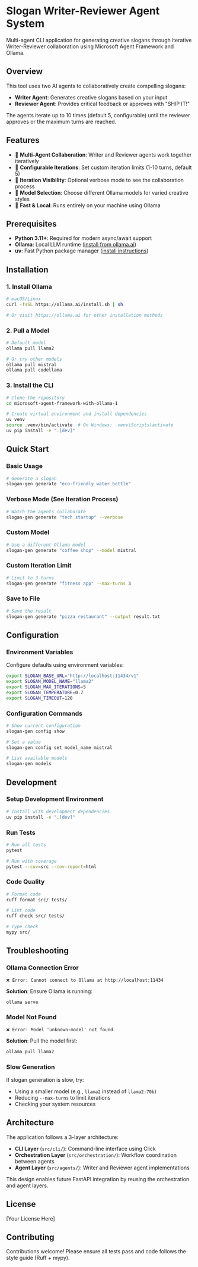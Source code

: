 # Slogan Writer-Reviewer Agent System

Multi-agent CLI application for generating creative slogans through iterative Writer-Reviewer collaboration using Microsoft Agent Framework and Ollama.

## Overview

This tool uses two AI agents to collaboratively create compelling slogans:

- **Writer Agent**: Generates creative slogans based on your input
- **Reviewer Agent**: Provides critical feedback or approves with "SHIP IT!"

The agents iterate up to 10 times (default 5, configurable) until the reviewer approves or the maximum turns are reached.

## Features

- 🤖 **Multi-Agent Collaboration**: Writer and Reviewer agents work together iteratively
- 🔄 **Configurable Iterations**: Set custom iteration limits (1-10 turns, default 5)
- 👀 **Iteration Visibility**: Optional verbose mode to see the collaboration process
- 🎨 **Model Selection**: Choose different Ollama models for varied creative styles
- 🚀 **Fast & Local**: Runs entirely on your machine using Ollama

## Prerequisites

- **Python 3.11+**: Required for modern async/await support
- **Ollama**: Local LLM runtime ([install from ollama.ai](https://ollama.ai))
- **uv**: Fast Python package manager ([install instructions](https://github.com/astral-sh/uv))

## Installation

### 1. Install Ollama

```bash
# macOS/Linux
curl -fsSL https://ollama.ai/install.sh | sh

# Or visit https://ollama.ai for other installation methods
```

### 2. Pull a Model

```bash
# Default model
ollama pull llama2

# Or try other models
ollama pull mistral
ollama pull codellama
```

### 3. Install the CLI

```bash
# Clone the repository
cd microsoft-agent-framework-with-ollama-1

# Create virtual environment and install dependencies
uv venv
source .venv/bin/activate  # On Windows: .venv\Scripts\activate
uv pip install -e ".[dev]"
```

## Quick Start

### Basic Usage

```bash
# Generate a slogan
slogan-gen generate "eco-friendly water bottle"
```

### Verbose Mode (See Iteration Process)

```bash
# Watch the agents collaborate
slogan-gen generate "tech startup" --verbose
```

### Custom Model

```bash
# Use a different Ollama model
slogan-gen generate "coffee shop" --model mistral
```

### Custom Iteration Limit

```bash
# Limit to 3 turns
slogan-gen generate "fitness app" --max-turns 3
```

### Save to File

```bash
# Save the result
slogan-gen generate "pizza restaurant" --output result.txt
```

## Configuration

### Environment Variables

Configure defaults using environment variables:

```bash
export SLOGAN_BASE_URL="http://localhost:11434/v1"
export SLOGAN_MODEL_NAME="llama2"
export SLOGAN_MAX_ITERATIONS=5
export SLOGAN_TEMPERATURE=0.7
export SLOGAN_TIMEOUT=120
```

### Configuration Commands

```bash
# Show current configuration
slogan-gen config show

# Set a value
slogan-gen config set model_name mistral

# List available models
slogan-gen models
```

## Development

### Setup Development Environment

```bash
# Install with development dependencies
uv pip install -e ".[dev]"
```

### Run Tests

```bash
# Run all tests
pytest

# Run with coverage
pytest --cov=src --cov-report=html
```

### Code Quality

```bash
# Format code
ruff format src/ tests/

# Lint code
ruff check src/ tests/

# Type check
mypy src/
```

## Troubleshooting

### Ollama Connection Error

```text
❌ Error: Cannot connect to Ollama at http://localhost:11434
```

**Solution**: Ensure Ollama is running:

```bash
ollama serve
```

### Model Not Found

```text
❌ Error: Model 'unknown-model' not found
```

**Solution**: Pull the model first:

```bash
ollama pull llama2
```

### Slow Generation

If slogan generation is slow, try:

- Using a smaller model (e.g., `llama2` instead of `llama2:70b`)
- Reducing `--max-turns` to limit iterations
- Checking your system resources

## Architecture

The application follows a 3-layer architecture:

- **CLI Layer** (`src/cli/`): Command-line interface using Click
- **Orchestration Layer** (`src/orchestration/`): Workflow coordination between agents
- **Agent Layer** (`src/agents/`): Writer and Reviewer agent implementations

This design enables future FastAPI integration by reusing the orchestration and agent layers.

## License

[Your License Here]

## Contributing

Contributions welcome! Please ensure all tests pass and code follows the style guide (Ruff + mypy).
